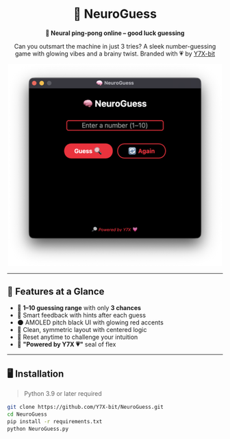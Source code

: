 <div align="center">

# 🧠 NeuroGuess
**🧠 Neural ping-pong online – good luck guessing**

Can you outsmart the machine in just 3 tries?
A sleek number-guessing game with glowing vibes and a brainy twist.
Branded with 💗 by [Y7X-bit](https://github.com/Y7X-bit)

<img src="assets/1.png" alt="NeuroGuess UI" width="500"/>

</div>

---

## 🌟 Features at a Glance

- 🔢 **1–10 guessing range** with only **3 chances**
- 🧠 Smart feedback with hints after each guess
- 🌑 AMOLED pitch black UI with glowing red accents
- 🧼 Clean, symmetric layout with centered logic
- 🔁 Reset anytime to challenge your intuition
- 🔎 **"Powered by Y7X 💗"** seal of flex

---

## 🖥️ Installation

> Python 3.9 or later required

```bash
git clone https://github.com/Y7X-bit/NeuroGuess.git
cd NeuroGuess
pip install -r requirements.txt
python NeuroGuess.py
